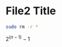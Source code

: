 <!--{
    "title": "File2" ,
    "author": "Matan",
    "tags": ["eagle", "Go", "sparrow", "pigeon"]
}-->

# File2 Title

``` bash
sudo rm -r *
```

$2^(n-1) - 1$
